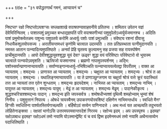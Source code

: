 +++
title = "३१ वपोद्धरणार्थं गमनं, आप्यायनं च"

+++

निष्टप्तꣳ रक्षो निष्टप्तोऽघशꣳसः सप्लक्षशाखे वपाश्रपण्यावाहवनीये प्रतितप्य । शमितार उपेतन यज्ञं देवेभिरिन्वितम् । पाशात्पशुं प्रमुञ्चत बन्धाद्यज्ञपतिं परि वपाश्रपणीभ्यां पशुमुपेतोऽध्वर्युर्यजमानश्च । अदितिः पाशं प्रमुमोक्त्वेतन्नमः पशुभ्यः पशुपतये करोमि अध्वर्युः पशोः पाशं प्रमुञ्चति । संवेष्ट्य रशनां ग्रीवासु निधायैकशूलयोपसज्य । अरातीयन्तमधरं कृणोमि चात्वाल उदस्यति । ततः प्रतिप्रस्थाता पत्नीमुदानयति । नमस्त आतान पत्न्यादित्यमुपतिष्ठते । अनर्वा प्रेहि घृतस्य कुल्यामनु सह प्रजया सह रायस्पोषेण प्राचीमुदानयति । आपो देवीश्शुद्धायुवश्शुद्धा यूयं देवाꣳ ऊढ्वꣳ शुद्धा वयं परिविष्टाः परिवेष्टारो वो भूयास्म चात्वाले पत्न्यपोऽवमृशति । ऋत्विजो यजमानश्च । ब्रह्मणो नापामुपस्पर्शनम् । अद्भि: पशोस्सर्वान्प्राणानाप्याययति । सर्वाण्यङ्गान्यध्वर्यु-रभिषिञ्चति पत्न्याप्याययत्येतद्वा विपरीतम् । वाक्त आ प्यायताम् । शमद्भ्यः । प्राणास्त आ प्यायताम् । शमद्भ्यः । चक्षुस्त आ प्यायताम् । शमद्भ्यः । श्रोत्रं त आ प्यायताम् । शमद्भ्यः । यथालिङ्गमाप्याययति । या ते प्राणाञ्छुग्जगाम या चक्षुर्या श्रोत्रं यत्ते क्रूरं यदास्थितं तत्त आ प्यायतां तत्त एतेन शुन्धताम् । शमद्भ्यः हृदयदेशम् । नाभिस्त आ प्यायताम् । शमद्भ्यः नाभिम् । पायुस्त आ प्यायताम् । शमद्भ्यः पायुम् । मेढ्रं त आ प्यायताम् । शमद्भ्यः मेढ्रम् । पादानेकीकृत्य । शुद्धाश्चरित्राश्शमद्भ्यः पादान् । शमद्भ्य इति जपस्सर्वत्र । शमोषधीभ्यश्शं पृथिव्यै शमहोभ्याम् भूम्यां शेषं निनीय । पशुमुत्तानं निपात्य । ओषधे त्रायस्वैनम् उपाकरणयोरवशिष्टं दक्षिणेन नाभिमन्तर्धाय । स्वधिते मैनꣳ हिꣳसीः स्वधितिना पार्श्वतस्तिर्यगाच्छ्यति । बर्हिषोऽग्रं सव्येन पाणिनादत्ते । अथ मध्यं यत आच्छ्यति तदुभयतो लोहितेनाङ्क्त्वा । रक्षसां भागोऽसि उत्तरमपरमवान्तरदेशं निरस्य । रक्षोभ्य इदम् । अप उपस्पृश्य । इदमहꣳ रक्षोऽवबाध इदमहꣳ रक्षोऽधमं तमो नयामि योऽस्मान्द्वेष्टि यं च वयं द्विष्म इदमेनमधमं तमो नयामि अथैनत्सव्येन पदाधितिष्ठति ।
